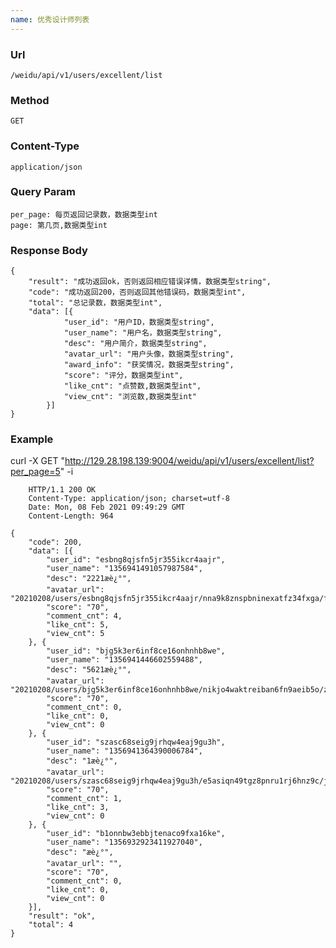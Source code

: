 ```yaml
---
name: 优秀设计师列表
---
```

    
### Url
    /weidu/api/v1/users/excellent/list
    
### Method
    GET

### Content-Type
    application/json    

### Query Param
    per_page: 每页返回记录数，数据类型int
    page: 第几页,数据类型int

### Response Body
    {
        "result": "成功返回ok，否则返回相应错误详情，数据类型string",
        "code": "成功返回200，否则返回其他错误码，数据类型int",
        "total": "总记录数，数据类型int",
        "data": [{
                "user_id": "用户ID，数据类型string",
                "user_name": "用户名，数据类型string",
                "desc": "用户简介，数据类型string",
                "avatar_url": "用户头像，数据类型string",
                "award_info": "获奖情况，数据类型string",
                "score": "评分，数据类型int",
                "like_cnt": "点赞数,数据类型int",
                "view_cnt": "浏览数,数据类型int"
            }]
    }
    

### Example

   curl -X GET "http://129.28.198.139:9004/weidu/api/v1/users/excellent/list?per_page=5" -i


        HTTP/1.1 200 OK
        Content-Type: application/json; charset=utf-8
        Date: Mon, 08 Feb 2021 09:49:29 GMT
        Content-Length: 964

    {
        "code": 200,
        "data": [{
            "user_id": "esbng8qjsfn5jr355ikcr4aajr",
            "user_name": "1356941491057987584",
            "desc": "2221æè¿°",
            "avatar_url": "20210208/users/esbng8qjsfn5jr355ikcr4aajr/nna9k8znspbninexatfz34fxga/fabu.jpg",
            "score": "70",
            "comment_cnt": 4,
            "like_cnt": 5,
            "view_cnt": 5
        }, {
            "user_id": "bjg5k3er6inf8ce16onhnhb8we",
            "user_name": "1356941446602559488",
            "desc": "5621æè¿°",
            "avatar_url": "20210208/users/bjg5k3er6inf8ce16onhnhb8we/nikjo4waktreiban6fn9aeib5o/zhizuo.jpeg",
            "score": "70",
            "comment_cnt": 0,
            "like_cnt": 0,
            "view_cnt": 0
        }, {
            "user_id": "szasc68seig9jrhqw4eaj9gu3h",
            "user_name": "1356941364390006784",
            "desc": "1æè¿°",
            "avatar_url": "20210208/users/szasc68seig9jrhqw4eaj9gu3h/e5asiqn49tgz8pnru1rj6hnz9c/jianzhi.jpg",
            "score": "70",
            "comment_cnt": 1,
            "like_cnt": 3,
            "view_cnt": 0
        }, {
            "user_id": "b1onnbw3ebbjtenaco9fxa16ke",
            "user_name": "1356932923411927040",
            "desc": "æè¿°",
            "avatar_url": "",
            "score": "70",
            "comment_cnt": 0,
            "like_cnt": 0,
            "view_cnt": 0
        }],
        "result": "ok",
        "total": 4
    }